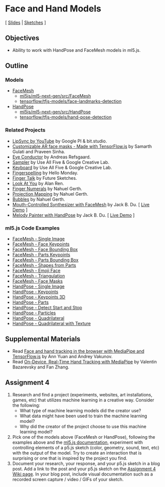 # Face and Hand Models

[ [Slides](https://docs.google.com/presentation/d/1otYnpKOQG2iwVMPExmTgppvQ6aeKN2UW7HxxcGktJnc/) | [Sketches](https://editor.p5js.org/jackbdu/collections/kjuPKBzeH) ]

## Objectives

-   Ability to work with HandPose and FaceMesh models in ml5.js.

## Outline

### Models

-   [FaceMesh](https://docs.ml5js.org/#/reference/facemesh)
    -   [ml5js/ml5-next-gen/src/FaceMesh](https://github.com/ml5js/ml5-next-gen/tree/main/src/FaceMesh)
    -   [tensorflow/tfjs-models/face-landmarks-detection](https://github.com/tensorflow/tfjs-models/tree/master/face-landmarks-detection)
-   [HandPose](https://docs.ml5js.org/#/reference/handpose)
    -   [ml5js/ml5-next-gen/src/HandPose](https://github.com/ml5js/ml5-next-gen/tree/main/src/HandPose)
    -   [tensorflow/tfjs-models/hand-pose-detection](https://github.com/tensorflow/tfjs-models/tree/master/hand-pose-detection)

### Related Projects

-   [LipSync by YouTube](https://experiments.withgoogle.com/lipsync) by Google PI & bit.studio.
-   [Customizable AR face masks - Made with TensorFlow.js](https://www.youtube.com/watch?v=TpiGFaHC_5U) by Samarth Gulati and Praveen Sinha.
-   [Eye Conductor](https://www.andreasrefsgaard.dk/projects/eye-conductor/) by Andreas Refsgaard.
-   [Sampler](https://experiments.withgoogle.com/sampler) by Use All Five & Google Creative Lab.
-   [Keyboard](https://experiments.withgoogle.com/keyboard) by Use All Five & Google Creative Lab.
-   [Fingerspelling](https://www.hellomonday.com/work/fingerspelling) by Hello Monday.
-   [Finger Talk](https://www.media.mit.edu/projects/finger-talk/overview/) by Future Sketches.
-   [Look At You](https://itp.alan.ooo/classes/ml4w/look-at-you) by Alan Ren.
-   [Finger Numerals](https://www.instagram.com/p/CsBMOvUL4CP/) by Nahuel Gerth.
-   [Projection Mapping](https://www.instagram.com/p/CrLLNzGLcoA/) by Nahuel Gerth.
-   [Bubbles](https://www.instagram.com/p/C6S5BHPCGu3/) by Nahuel Gerth.
-   [Mouth-Controlled Synthesizer with FaceMesh](https://www.instagram.com/p/C41i1VQsfs0/) by Jack B. Du. [ [Live Demo](https://editor.p5js.org/jackbdu/full/lNFGj9ENL) ]
-   [Melody Painter with HandPose](https://www.instagram.com/p/C4WozrtsZ4r/) by Jack B. Du. [ [Live Demo](https://editor.p5js.org/jackbdu/full/jIvzImJMb) ]

### ml5.js Code Examples

-   [FaceMesh - Single Image](https://editor.p5js.org/ml5/sketches/lqQZrDJHF)
-   [FaceMesh - Face Keypoints](https://editor.p5js.org/ml5/sketches/lCurUW1TT)
-   [FaceMesh - Face Bounding Box](https://editor.p5js.org/ml5/sketches/fMCIspRD7_)
-   [FaceMesh - Parts Keypoints](https://editor.p5js.org/ml5/sketches/EjynWxazD4)
-   [FaceMesh - Parts Bounding Box](https://editor.p5js.org/ml5/sketches/F9jRILxn2)
-   [FaceMesh - Shapes from Parts](https://editor.p5js.org/ml5/sketches/6qj0M3ElM)
-   [FaceMesh - Emoji Face](https://editor.p5js.org/jackbdu/sketches/yZaBHBH6S)
-   [FaceMesh - Triangulation](https://editor.p5js.org/jackbdu/sketches/J_NYWKtT7)
-   [FaceMesh - Face Masks](https://editor.p5js.org/jackbdu/sketches/O6BB8iRHv)
-   [HandPose - Single Image](https://editor.p5js.org/ml5/sketches/8VK_l3XwE)
-   [HandPose - Keypoints](https://editor.p5js.org/ml5/sketches/QGH3dwJ1A)
-   [HandPose - Keypoints 3D](https://editor.p5js.org/jackbdu/sketches/DZoGg02Sx)
-   [HandPose - Parts](https://editor.p5js.org/ml5/sketches/DNbSiIYKB)
-   [HandPose - Detect Start and Stop](https://editor.p5js.org/ml5/sketches/W9vFFT5RM)
-   [HandPose - Particles](https://editor.p5js.org/jackbdu/sketches/4Pd5XgWtC)
-   [HandPose - Quadrilateral](https://editor.p5js.org/jackbdu/sketches/s3uqE-9fA)
-   [HandPose - Quadrilateral with Texture](https://editor.p5js.org/jackbdu/sketches/JwMBQyES3)

## Supplemental Materials

-   Read [Face and hand tracking in the browser with MediaPipe and TensorFlow.js](https://blog.tensorflow.org/2020/03/face-and-hand-tracking-in-browser-with-mediapipe-and-tensorflowjs.html) by Ann Yuan and Andrey Vakunov.
-   Read [On-Device, Real-Time Hand Tracking with MediaPipe](https://research.google/blog/on-device-real-time-hand-tracking-with-mediapipe/) by Valentin Bazarevsky and Fan Zhang.

## Assignment 4

1. Research and find a project (experiments, websites, art installations, games, etc) that utilizes machine learning in a creative way. Consider the following:
    - What type of machine learning models did the creator use?
    - What data might have been used to train the machine learning model?
    - Why did the creator of the project choose to use this machine learning model?
2. Pick one of the models above (FaceMesh or HandPose), following the examples above and the [ml5.js documentation](https://docs.ml5js.org/), experiment with controlling elements of a p5.js sketch (color, geometry, sound, text, etc) with the output of the model. Try to create an interaction that is surprising or one that is inspired by the project you find.
3. Document your research, your response, and your p5.js sketch in a blog post. Add a link to the post and your p5.js sketch on the [Assignment 4 Wiki page](https://github.com/jackbdu/Intro-ML-Arts-IMA-Summer24/wiki/Assignment-4). In your blog post, include visual documentation such as a recorded screen capture / video / GIFs of your sketch.

